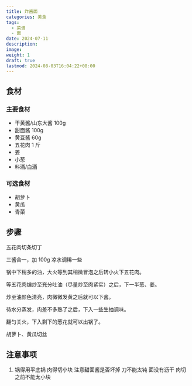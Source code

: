```yaml
---
title: 炸酱面
categories: 美食
tags:
  - 菜谱
  - 面
date: 2024-07-11
description: 
image: 
weight: 1
draft: true
lastmod: 2024-08-03T16:04:22+08:00
---
```



## 食材

### 主要食材

- 干黄酱/山东大酱 100g
- 甜面酱 100g
- 黄豆酱 60g
- 五花肉 1 斤
- 姜
- 小葱
- 料酒/白酒

### 可选食材

- 胡萝卜
- 黄瓜
- 青菜

## 步骤

五花肉切条切丁

三酱合一，加 100g 凉水调稀一些

锅中下稍多的油，大火等到其稍微冒泡之后转小火下五花肉。

等五花肉煸炒至充分吐油（尽量炒至肉紧实）之后，下一半葱、姜。

炒至油颜色清亮，肉微微发黄之后就可以下酱。

待水分蒸发，肉差不多熟了之后，下入一些生抽调味。

翻匀关火，下入剩下的葱花就可以出锅了。

胡萝卜、黄瓜切丝

## 注意事项

1. 锅得用平底锅
肉得切小块
注意甜面酱是否坏掉
刀不能太钝
面没有沥干
肉切之前不能太小块

